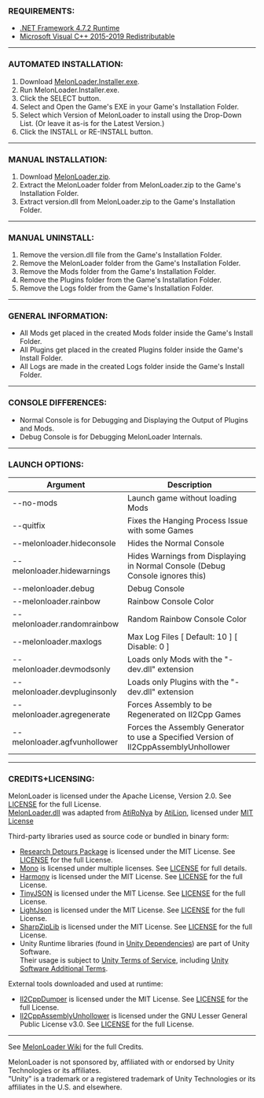 ### REQUIREMENTS:

- [.NET Framework 4.7.2 Runtime](https://dotnet.microsoft.com/download/dotnet-framework/net472)
- [Microsoft Visual C++ 2015-2019 Redistributable](https://aka.ms/vs/16/release/vc_redist.x64.exe)

---

### AUTOMATED INSTALLATION:

1. Download [MelonLoader.Installer.exe](https://github.com/HerpDerpinstine/MelonLoader/releases/latest/download/MelonLoader.Installer.exe).
2. Run MelonLoader.Installer.exe.
3. Click the SELECT button.
4. Select and Open the Game's EXE in your Game's Installation Folder.
5. Select which Version of MelonLoader to install using the Drop-Down List.  (Or leave it as-is for the Latest Version.)
6. Click the INSTALL or RE-INSTALL button.

---
	
### MANUAL INSTALLATION:

1. Download [MelonLoader.zip](https://github.com/HerpDerpinstine/MelonLoader/releases/latest/download/MelonLoader.zip).
2. Extract the MelonLoader folder from MelonLoader.zip to the Game's Installation Folder.
3. Extract version.dll from MelonLoader.zip to the Game's Installation Folder.

---

### MANUAL UNINSTALL:

1. Remove the version.dll file from the Game's Installation Folder.
2. Remove the MelonLoader folder from the Game's Installation Folder.
3. Remove the Mods folder from the Game's Installation Folder.
4. Remove the Plugins folder from the Game's Installation Folder.
5. Remove the Logs folder from the Game's Installation Folder.

---

### GENERAL INFORMATION:

- All Mods get placed in the created Mods folder inside the Game's Install Folder.
- All Plugins get placed in the created Plugins folder inside the Game's Install Folder.
- All Logs are made in the created Logs folder inside the Game's Install Folder.

---

### CONSOLE DIFFERENCES:

- Normal Console is for Debugging and Displaying the Output of Plugins and Mods.
- Debug Console is for Debugging MelonLoader Internals.

---

### LAUNCH OPTIONS:

| Argument              | Description                              |
| --------------------- | ---------------------------------------- |
| --no-mods | Launch game without loading Mods |
| --quitfix | Fixes the Hanging Process Issue with some Games |
| --melonloader.hideconsole | Hides the Normal Console |
| --melonloader.hidewarnings | Hides Warnings from Displaying in Normal Console  (Debug Console ignores this) |
| --melonloader.debug | Debug Console |
| --melonloader.rainbow | Rainbow Console Color |
| --melonloader.randomrainbow | Random Rainbow Console Color |
| --melonloader.maxlogs | Max Log Files   [ Default: 10 ] [ Disable: 0 ] |
| --melonloader.devmodsonly | Loads only Mods with the "-dev.dll" extension |
| --melonloader.devpluginsonly | Loads only Plugins with the "-dev.dll" extension |
| --melonloader.agregenerate | Forces Assembly to be Regenerated on Il2Cpp Games |
| --melonloader.agfvunhollower | Forces the Assembly Generator to use a Specified Version of Il2CppAssemblyUnhollower |

---

### CREDITS+LICENSING:

MelonLoader is licensed under the Apache License, Version 2.0. See [LICENSE](https://github.com/HerpDerpinstine/MelonLoader/blob/master/LICENSE) for the full License.  
[MelonLoader.dll](MelonLoader) was adapted from [AtiRoNya](https://github.com/AtiLion/AtiRoNya) by [AtiLion](https://github.com/AtiLion), licensed under [MIT License](https://github.com/AtiLion/AtiRoNya/blob/e20e4a8fc47b37834c8284f9e6e937f04a84c510/LICENSE)

Third-party libraries used as source code or bundled in binary form:
- [Research Detours Package](https://github.com/microsoft/Detours) is licensed under the MIT License. See [LICENSE](https://github.com/HerpDerpinstine/MelonLoader/blob/master/Detours/LICENSE.md) for the full License.
- [Mono](https://github.com/Unity-Technologies/mono) is licensed under multiple licenses. See [LICENSE](https://github.com/Unity-Technologies/mono/blob/unity-master/LICENSE) for full details.
- [Harmony](https://github.com/pardeike/Harmony) is licensed under the MIT License. See [LICENSE](https://github.com/HerpDerpinstine/MelonLoader/blob/master/MelonLoader.ModHandler/Harmony/LICENSE) for the full License.
- [TinyJSON](https://github.com/pbhogan/TinyJSON) is licensed under the MIT License. See [LICENSE](https://github.com/HerpDerpinstine/MelonLoader/blob/master/MelonLoader.AssemblyGenerator/TinyJSON/LICENSE.md) for the full License.
- [LightJson](https://github.com/MarcosLopezC/LightJson) is licensed under the MIT License. See [LICENSE](https://github.com/HerpDerpinstine/MelonLoader/blob/master/MelonLoader.Installer/LightJson/LICENSE.txt) for the full License.
- [SharpZipLib](https://github.com/icsharpcode/SharpZipLib) is licensed under the MIT License. See [LICENSE](https://github.com/HerpDerpinstine/MelonLoader/blob/master/MelonLoader.ModHandler/SharpZipLib/LICENSE.txt) for the full License.
- Unity Runtime libraries (found in [Unity Dependencies](BaseLibs/Unity%20Dependencies)) are part of Unity Software.  
Their usage is subject to [Unity Terms of Service](https://unity3d.com/legal/terms-of-service), including [Unity Software Additional Terms](https://unity3d.com/legal/terms-of-service/software).

External tools downloaded and used at runtime:
- [Il2CppDumper](https://github.com/Perfare/Il2CppDumper) is licensed under the MIT License. See [LICENSE](https://github.com/Perfare/Il2CppDumper/blob/master/LICENSE) for the full License.
- [Il2CppAssemblyUnhollower](https://github.com/knah/Il2CppAssemblyUnhollower) is licensed under the GNU Lesser General Public License v3.0. See [LICENSE](https://github.com/knah/Il2CppAssemblyUnhollower/blob/master/LICENSE) for the full License.

---

See [MelonLoader Wiki](https://melonwiki.xyz/#/credits) for the full Credits.

MelonLoader is not sponsored by, affiliated with or endorsed by Unity Technologies or its affiliates.  
"Unity" is a trademark or a registered trademark of Unity Technologies or its affiliates in the U.S. and elsewhere.